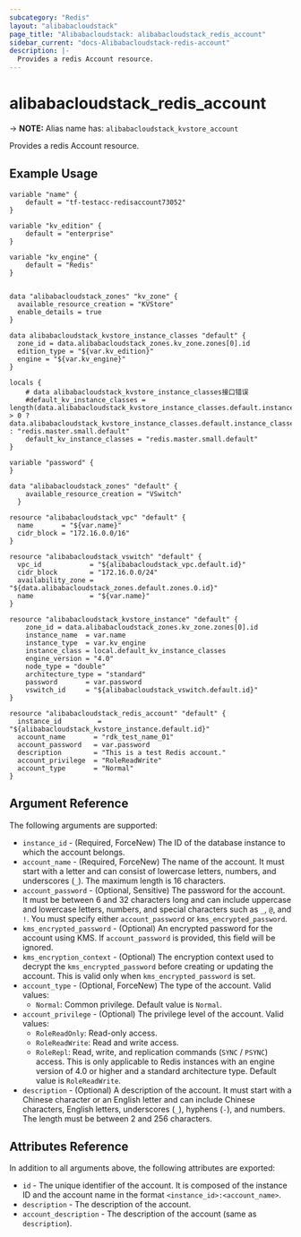```yaml
---
subcategory: "Redis"
layout: "alibabacloudstack"
page_title: "Alibabacloudstack: alibabacloudstack_redis_account"
sidebar_current: "docs-Alibabacloudstack-redis-account"
description: |- 
  Provides a redis Account resource.
---
```


# alibabacloudstack_redis_account
-> **NOTE:** Alias name has: `alibabacloudstack_kvstore_account`

Provides a redis Account resource.

## Example Usage

```hcl
variable "name" {
    default = "tf-testacc-redisaccount73052"
}

variable "kv_edition" {
    default = "enterprise"
}

variable "kv_engine" {
    default = "Redis"
}


data "alibabacloudstack_zones" "kv_zone" {
  available_resource_creation = "KVStore"
  enable_details = true
}
 
data alibabacloudstack_kvstore_instance_classes "default" {
  zone_id = data.alibabacloudstack_zones.kv_zone.zones[0].id
  edition_type = "${var.kv_edition}"
  engine = "${var.kv_engine}"
}

locals {
	# data alibabacloudstack_kvstore_instance_classes接口错误
	#default_kv_instance_classes = length(data.alibabacloudstack_kvstore_instance_classes.default.instance_classes) > 0 ? data.alibabacloudstack_kvstore_instance_classes.default.instance_classes[0] : "redis.master.small.default"
	default_kv_instance_classes = "redis.master.small.default"
}

variable "password" {
}

data "alibabacloudstack_zones" "default" {
	available_resource_creation = "VSwitch"
  }

resource "alibabacloudstack_vpc" "default" {
  name       = "${var.name}"
  cidr_block = "172.16.0.0/16"
}

resource "alibabacloudstack_vswitch" "default" {
  vpc_id            = "${alibabacloudstack_vpc.default.id}"
  cidr_block        = "172.16.0.0/24"
  availability_zone = "${data.alibabacloudstack_zones.default.zones.0.id}"
  name              = "${var.name}"
}

resource "alibabacloudstack_kvstore_instance" "default" {
	zone_id = data.alibabacloudstack_zones.kv_zone.zones[0].id
	instance_name  = var.name
	instance_type  = var.kv_engine
	instance_class = local.default_kv_instance_classes
	engine_version = "4.0"
	node_type = "double"
	architecture_type = "standard"
	password       = var.password
	vswitch_id     = "${alibabacloudstack_vswitch.default.id}"
}

resource "alibabacloudstack_redis_account" "default" {
  instance_id         = "${alibabacloudstack_kvstore_instance.default.id}"
  account_name       = "rdk_test_name_01"
  account_password   = var.password
  description        = "This is a test Redis account."
  account_privilege  = "RoleReadWrite"
  account_type       = "Normal"
}
```

## Argument Reference

The following arguments are supported:

* `instance_id` - (Required, ForceNew) The ID of the database instance to which the account belongs.
* `account_name` - (Required, ForceNew) The name of the account. It must start with a letter and can consist of lowercase letters, numbers, and underscores (`_`). The maximum length is 16 characters.
* `account_password` - (Optional, Sensitive) The password for the account. It must be between 6 and 32 characters long and can include uppercase and lowercase letters, numbers, and special characters such as `_`, `@`, and `!`. You must specify either `account_password` or `kms_encrypted_password`.
* `kms_encrypted_password` - (Optional) An encrypted password for the account using KMS. If `account_password` is provided, this field will be ignored.
* `kms_encryption_context` - (Optional) The encryption context used to decrypt the `kms_encrypted_password` before creating or updating the account. This is valid only when `kms_encrypted_password` is set.
* `account_type` - (Optional, ForceNew) The type of the account. Valid values:
  * `Normal`: Common privilege.
  Default value is `Normal`.
* `account_privilege` - (Optional) The privilege level of the account. Valid values:
  * `RoleReadOnly`: Read-only access.
  * `RoleReadWrite`: Read and write access.
  * `RoleRepl`: Read, write, and replication commands (`SYNC` / `PSYNC`) access. This is only applicable to Redis instances with an engine version of 4.0 or higher and a standard architecture type.
  Default value is `RoleReadWrite`.
* `description` - (Optional) A description of the account. It must start with a Chinese character or an English letter and can include Chinese characters, English letters, underscores (`_`), hyphens (`-`), and numbers. The length must be between 2 and 256 characters.

## Attributes Reference

In addition to all arguments above, the following attributes are exported:

* `id` - The unique identifier of the account. It is composed of the instance ID and the account name in the format `<instance_id>:<account_name>`.
* `description` - The description of the account.
* `account_description` - The description of the account (same as `description`).